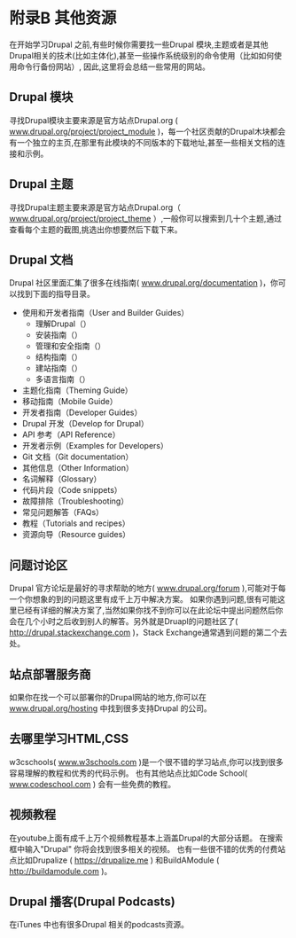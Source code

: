 # 附录B 其他资源

在开始学习Drupal 之前,有些时候你需要找一些Drupal 模块,主题或者是其他Drupal相关的技术(比如主体化),甚至一些操作系统级别的命令使用（比如如何使用命令行备份网站）, 因此,这里将会总结一些常用的网站。

## Drupal 模块

寻找Drupal模块主要来源是官方站点Drupal.org ( www.drupal.org/project/project_module )，每一个社区贡献的Drupal木块都会有一个独立的主页,在那里有此模块的不同版本的下载地址,甚至一些相关文档的连接和示例。

## Drupal 主题

寻找Drupal主题主要来源是官方站点Drupal.org（ www.drupal.org/project/project_theme ）,一般你可以搜索到几十个主题,通过查看每个主题的截图,挑选出你想要然后下载下来。

## Drupal 文档

Drupal 社区里面汇集了很多在线指南( www.drupal.org/documentation )，你可以找到下面的指导目录。

* 使用和开发者指南（User and Builder Guides）
	* 理解Drupal（）
	* 安装指南（）
	* 管理和安全指南（）
	* 结构指南（）
	* 建站指南（）
	* 多语言指南（）
* 主题化指南（Theming Guide）
* 移动指南（Mobile Guide）
* 开发者指南（Developer Guides）
* Drupal 开发（Develop for Drupal）
* API 参考（API Reference）
* 开发者示例（Examples for Developers）
* Git 文档（Git documentation）
* 其他信息（Other Information）
* 名词解释（Glossary）
* 代码片段（Code snippets）
* 故障排除（Troubleshooting）
* 常见问题解答（FAQs）
* 教程（Tutorials and recipes）
* 资源向导（Resource guides）




## 问题讨论区

Drupal 官方论坛是最好的寻求帮助的地方( www.drupal.org/forum ),可能对于每一个你想象的到的问题这里有成千上万中解决方案。 如果你遇到问题,很有可能这里已经有详细的解决方案了,当然如果你找不到你可以在此论坛中提出问题然后你会在几个小时之后收到别人的解答。另外就是Druapl的问题社区了( http://drupal.stackexchange.com )，Stack Exchange通常遇到问题的第二个去处。

## 站点部署服务商

如果你在找一个可以部署你的Drupal网站的地方,你可以在 www.drupal.org/hosting 中找到很多支持Drupal 的公司。

## 去哪里学习HTML,CSS

w3cschools( www.w3schools.com )是一个很不错的学习站点,你可以找到很多容易理解的教程和优秀的代码示例。 也有其他站点比如Code School( www.codeschool.com ) 会有一些免费的教程。

## 视频教程

在youtube上面有成千上万个视频教程基本上涵盖Drupal的大部分话题。 在搜索框中输入"Drupal" 你将会找到很多相关的视频。 也有一些很不错的优秀的付费站点比如Drupalize ( https://drupalize.me ) 和BuildAModule ( http://buildamodule.com )。

## Drupal 播客(Drupal Podcasts)

在iTunes 中也有很多Drupal 相关的podcasts资源。











































